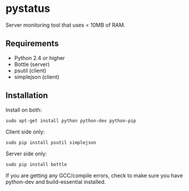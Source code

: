 pystatus
========

Server monitoring tool that uses < 10MB of RAM.

## Requirements

- Python 2.4 or higher
- Bottle (server)
- psutil (client)
- simplejson (client)

## Installation

Install on both:

```
sudo apt-get install python python-dev python-pip
```

Client side only:

```
sudo pip install psutil simplejson
```

Server side only:

```
sudo pip install bottle
```

If you are getting any GCC/compile errors, check to make sure you have python-dev and build-essential installed.